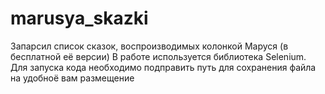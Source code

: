 # marusya_skazki
Запарсил список сказок, воспроизводимых колонкой Маруся (в бесплатной её версии)
В работе используется библиотека Selenium. 
Для запуска кода необходимо подправить путь для сохранения файла на удобноё вам размещение
